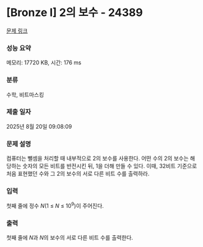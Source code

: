 # [Bronze I] 2의 보수 - 24389 

[문제 링크](https://www.acmicpc.net/problem/24389) 

### 성능 요약

메모리: 17720 KB, 시간: 176 ms

### 분류

수학, 비트마스킹

### 제출 일자

2025년 8월 20일 09:08:09

### 문제 설명

<p>컴퓨터는 뺄셈을 처리할 때 내부적으로 2의 보수를 사용한다. 어떤 수의 2의 보수는 해당하는 숫자의 모든 비트를 반전시킨 뒤, 1을 더해 만들 수 있다. 이때, 32비트 기준으로 처음 표현했던 수와 그 2의 보수의 서로 다른 비트 수를 출력하라. </p>

### 입력 

 <p>첫째 줄에 정수 <em>N</em>(1 ≤ <em>N</em> ≤ 10<sup>9</sup>)이 주어진다.</p>

### 출력 

 <p>첫째 줄에 <em>N</em>과 <em>N</em>의 보수의 서로 다른 비트 수를 출력한다.</p>

